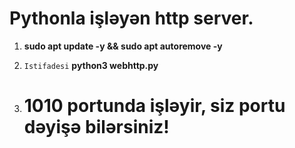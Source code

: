 # Pythonla işləyən http server.

1. **sudo apt update -y && sudo apt autoremove -y**

2. `Istifadesi` **python3 webhttp.py**

3. # 1010 portunda işləyir, siz portu dəyişə bilərsiniz!

